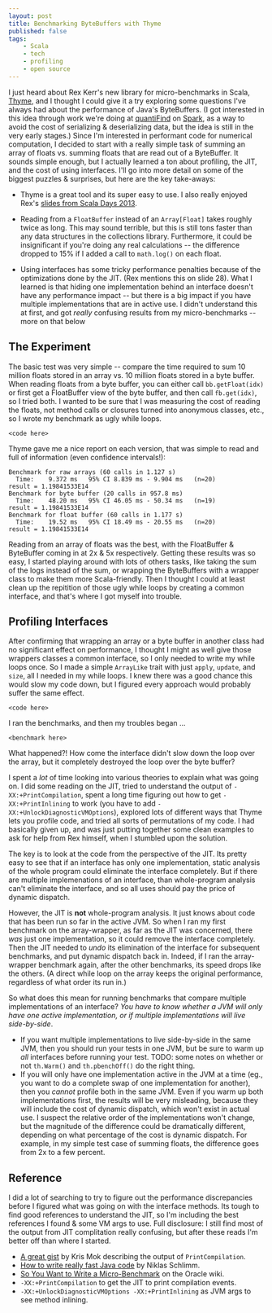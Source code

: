```yaml
---
layout: post
title: Benchmarking ByteBuffers with Thyme
published: false
tags:
    - Scala
    - tech
    - profiling
    - open source
---
```


I just heard about Rex Kerr's new library for micro-benchmarks in Scala, [Thyme](https://github.com/Ichoran/thyme), and I
 thought I could give it a try
exploring some questions I've always had about the performance of Java's ByteBuffers.  (I got interested in this idea
through work we're doing at [quantiFind](http://quantifind.com) on [Spark](http://sparkproject.org), as a way to avoid 
the cost of serializing & deserializing data, but
the idea is still in the very early stages.)  Since I'm interested in performant code for numerical computation, I decided
to start with a really simple task of summing an array of floats vs. summing floats that are read out of a ByteBuffer.  It
sounds simple enough, but I actually learned a ton about profiling, the JIT, and the cost of using interfaces.  I'll go into
more detail on some of the biggest puzzles & surprises, but here are the key take-aways:

* Thyme is a great tool and its super easy to use.  I also really enjoyed Rex's [slides from Scala Days 2013](https://speakerdeck.com/ichoran/designing-for-performance-scala-days-2013).
  
* Reading from a `FloatBuffer` instead of an `Array[Float]` takes roughly twice as long.  This may sound terrible, but this
is still tons faster than any data structures in the collections library.  Furthermore, it could be insignificant if you're doing any
real calculations -- the difference dropped to 15% if I added a call to `math.log()` on each float.
* Using interfaces has some tricky performance penalties because of the optimizations done by the JIT.  (Rex mentions
this on slide 28).  What I learned is that hiding one implementation behind an interface doesn't have any performance impact -- but
there is a big impact if you have multiple implementations that are in active use.  I didn't understand this at first, and got 
*really* confusing results from my micro-benchmarks -- more
on that below 

## The Experiment

The basic test was very simple -- compare the time required to sum 10 million floats stored in an array vs. 10 million floats
stored in a byte buffer.  When reading floats from a byte buffer, you can either call `bb.getFloat(idx)` or first get a FloatBuffer
view of the byte buffer, and then call `fb.get(idx)`, so I tried both.  I wanted to be sure that I was measuring the cost of 
reading the floats, not method calls or closures
turned into anonymous classes, etc., so I wrote my benchmark as ugly while loops.  

    <code here>

Thyme gave me a nice report on each version, that was simple to read and full of information (even confidence intervals!):

	Benchmark for raw arrays (60 calls in 1.127 s)
	  Time:    9.372 ms   95% CI 8.839 ms - 9.904 ms   (n=20)
	result = 1.19841533E14
	Benchmark for byte buffer (20 calls in 957.8 ms)
	  Time:    48.20 ms   95% CI 46.05 ms - 50.34 ms   (n=19)
	result = 1.19841533E14
	Benchmark for float buffer (60 calls in 1.177 s)
	  Time:    19.52 ms   95% CI 18.49 ms - 20.55 ms   (n=20)
	result = 1.19841533E14

Reading from an array of floats was the best, with the FloatBuffer & ByteBuffer coming in at 2x & 5x respectively.  Getting these
results was so easy, I started playing around with lots of others tasks, like taking the sum of the logs instead of the sum, or wrapping
the ByteBuffers with a wrapper class to make them more Scala-friendly.  Then I thought I could at least
clean up the repitition of those ugly while loops by creating a common interface, and that's where I got myself into trouble.

## Profiling Interfaces

After confirming that wrapping an array or a byte buffer in another class had no significant effect on performance, I thought I might as
well give those wrappers classes a common interface, so I only needed to write my while loops once.  So I made a simple `ArrayLike` trait
with just `apply`, `update`, and `size`, all I needed in my while loops.  I knew there was a good chance this would slow my code down, but
I figured every approach would probably suffer the same effect.

    <code here>

I ran the benchmarks, and then my troubles began ...

    <benchmark here>

What happened?! How come the interface didn't slow down the loop over the array, but it completely destroyed the loop over the byte buffer?

I spent a *lot* of time looking into various theories to explain what was going on.  I did some reading on the JIT, tried to understand the output of 
`-XX:+PrintCompilation`, spent a long time figuring out how to get `-XX:+PrintInlining` to work (you have to add `-XX:+UnlockDiagnosticVMOptions`),
explored lots of different ways that Thyme lets you profile code, and tried all sorts of permutations of my code.  I had basically given up,
and was just putting together some clean examples to ask for help from Rex himself, when I stumbled upon the solution.

The key is to look at the code from the perspective of the JIT.  Its pretty easy to see that if an interface has
only one implementation, static analysis of the whole program could eliminate the interface completely.  But if there are multiple
implemenations of an interface, than whole-program analysis can't eliminate the interface, and so all uses should pay the price of
dynamic dispatch.

However, the JIT is **not** whole-program analysis.  It just knows about code that has been run so far in the active JVM. So
when I ran my first benchmark on the array-wrapper, as far as the JIT was concerned, there *was* just one implementation, so it could remove
the interface completely.  Then the JIT needed to *undo* its elimination of the interface for subsequent benchmarks, and put dynamic dispatch
back in.  Indeed, if I ran the array-wrapper benchmark again, after the other benchmarks, its speed drops like the others.  (A direct
while loop on the array keeps the original performance, regardless of what order its run in.)

So what does this mean for running benchmarks that compare multiple implementations of an interface?  _You have to know whether a JVM will
only have one active implementation, or if multiple implementations will live side-by-side_.

* If you want multiple implementations to live side-by-side in the same JVM, then you should run your tests in one JVM, but be sure to warm
up *all* interfaces before running your test.  TODO: some notes on whether or not `th.Warm()` and `th.pbenchOff()` do the right thing.
* If you will only have one implementation active in the JVM at a time (eg., you want to do a complete swap of one implementation for another),
then you *cannot* profile both in the same JVM.  Even if you warm up both implementations first, the results will be very misleading, because
they will include the cost of dynamic dispatch, which won't exist in actual use.  I suspect the relative order of the implementations won't change,
but the magnitude of the difference could be dramatically different, depending on what percentage of the cost is dynamic dispatch.  For example,
in my simple test case of summing floats, the difference goes from 2x to a few percent.


## Reference

I did a lot of searching to try to figure out the performance discrepancies before I figured what was going on with the interface
methods.  Its tough to find good references to understand the JIT, so I'm including the best references I found & some VM args to
use.  Full disclosure: I still find most of the output from JIT complitation really confusing, but after these reads I'm better off
than where I started.

* [A great gist](https://gist.github.com/rednaxelafx/1165804#file_notes.md) by Kris Mok describing the output of `PrintCompilation`.
* [How to write really fast Java code](http://java.dzone.com/articles/java-7-how-write-really-fast) by Niklas Schlimm.
* [So You Want to Write a Micro-Benchmark](https://wikis.oracle.com/display/HotSpotInternals/MicroBenchmarks) on the Oracle wiki.
* `-XX:+PrintCompilation` to get the JIT to print compilation events.
* `-XX:+UnlockDiagnosticVMOptions -XX:+PrintInlining` as JVM args to see method inlining.
